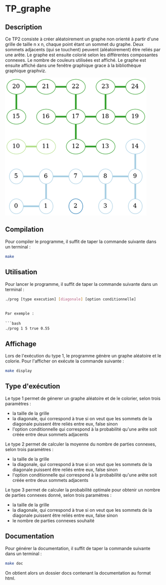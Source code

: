 # TP_graphe

## Description

Ce TP2 consiste à créer aléatoirement un graphe non orienté à partir d'une grille de taille n x n, chaque point étant un sommet du graphe. Deux sommets adjacents (qui se touchent) peuvent (aléatoirement) être reliés par une arête. Le graphe est ensuite colorié selon les différentes composantes connexes. Le nombre de couleurs utilisées est affiché. Le graphe est ensuite affiché dans une fenêtre graphique grace à la bibliothèque graphique graphviz.

![Exemple de graphe](images/exemple.png)

## Compilation

Pour compiler le programme, il suffit de taper la commande suivante dans un terminal :

```bash
make
```

## Utilisation

Pour lancer le programme, il suffit de taper la commande suivante dans un terminal :

```bash
./prog [type execution] [diagonale] [option conditionnelle]
```
```

Par exemple :

```bash
./prog 1 5 true 0.55
```

## Affichage

Lors de l'exécution du type 1, le programme génère un graphe aléatoire et le colorie. Pour l'afficher on exécute la commande suivante :

```bash
make display
```

## Type d'exécution

Le type 1 permet de génerer un graphe aléatoire et de le colorier, selon trois paramètres :
- la taille de la grille 
- la diagonale, qui correspond à true si on veut que les sommets de la diagonale puissent être reliés entre eux, false sinon
- l'option conditionnelle qui correspond à la probabilité qu'une arête soit créée entre deux sommets adjacents

Le type 2 permet de calculer la moyenne du nombre de parties connexes, selon trois paramètres :
- la taille de la grille
- la diagonale, qui correspond à true si on veut que les sommets de la diagonale puissent être reliés entre eux, false sinon
- l'option conditionnelle qui correspond à la probabilité qu'une arête soit créée entre deux sommets adjacents

Le type 3 permet de calculer la probabilité optimale pour obtenir un nombre de parties connexes donné, selon trois paramètres :
- la taille de la grille
- la diagonale, qui correspond à true si on veut que les sommets de la diagonale puissent être reliés entre eux, false sinon
- le nombre de parties connexes souhaité


## Documentation

Pour générer la documentation, il suffit de taper la commande suivante dans un terminal :

```bash
make doc
```

On obtient alors un dossier docs contenant la documentation au format html.